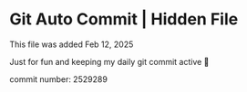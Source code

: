 # Git Auto Commit | Hidden File

This file was added Feb 12, 2025

Just for fun and keeping my daily git commit active 🤪

commit number: 2529289
